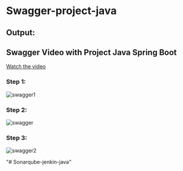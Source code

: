 # Swagger-project-java

## Output:
## Swagger Video with Project Java Spring Boot

[Watch the video]([https://www.loom.com/share/080178deef4e445ea040075cbe3f4f80?sid=8a3a9114-856a-4a55-8ef4-6c3294afbbda](https://drive.google.com/file/d/1QffuQ7milXd3zNBL-TOY9rm2F6ECfiM-/view?usp=drive_link))

### Step 1:
![swagger1](https://github.com/user-attachments/assets/63251176-e795-41f1-a6c4-1b1a55fd7f27)

### Step 2:
![swagger](https://github.com/user-attachments/assets/5320372b-b8c4-4be2-b547-103e7e9496d1)

### Step 3:
![swagger2](https://github.com/user-attachments/assets/c3d04691-6349-4301-974a-fee3fba1279e)

"# Sonarqube-jenkin-java" 
